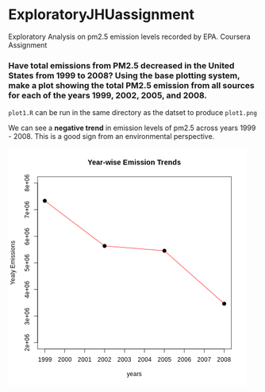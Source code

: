# ExploratoryJHUassignment
Exploratory Analysis on pm2.5 emission levels recorded by EPA. Coursera Assignment

### Have total emissions from PM2.5 decreased in the United States from 1999 to 2008? Using the base plotting system, make a plot showing the total PM2.5 emission from all sources for each of the years 1999, 2002, 2005, and 2008.

`plot1.R` can be run in the same directory as the datset to produce `plot1.png`

We can see a **negative trend** in emission levels of pm2.5 across years 1999 - 2008. This is a good sign from an environmental perspective.

![plot1.png](plot1.png)


